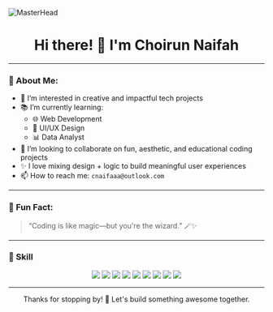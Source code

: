 ![MasterHead](https://i.pinimg.com/originals/c6/33/c2/c633c20ede82f0e0ced7d570dbe3a1f3.gif)
<h1 align="center">Hi there! 🐰 I'm Choirun Naifah</h1>

<p align="center">
 
</p>

---

### 💫 About Me:
- 🌸 I’m interested in creative and impactful tech projects
- 📚 I’m currently learning:
  - 🌐 Web Development  
  - 🎨 UI/UX Design  
  - 📊 Data Analyst
- 🤝 I’m looking to collaborate on fun, aesthetic, and educational coding projects
- ✨ I love mixing design + logic to build meaningful user experiences
- 📫 How to reach me: `cnaifaaa@outlook.com`

---

### 🧠 Fun Fact:
> “Coding is like magic—but you're the wizard.” 🪄✨


---

### 💼 Skill

<p align="center">
  <img src="https://img.shields.io/badge/UI%2FUX%20Design-blue?style=for-the-badge&logo=figma&logoColor=white"/>
  <img src="https://img.shields.io/badge/Web%20Development-blue?style=for-the-badge&logo=javascript&logoColor=white"/>
  <img src="https://img.shields.io/badge/Data%20Analyst-blue?style=for-the-badge&logo=python&logoColor=white"/>
  <img src="https://img.shields.io/badge/System%20Analyst-blue?style=for-the-badge&logo=windows&logoColor=white"/>
  <img src="https://img.shields.io/badge/Problem%20Solving-blue?style=for-the-badge&logo=brainly&logoColor=white"/>
  <img src="https://img.shields.io/badge/Pemrograman%20Java-blue?style=for-the-badge&logo=java&logoColor=white"/>
  <img src="https://img.shields.io/badge/Mengelola%20Database-blue?style=for-the-badge&logo=mysql&logoColor=white"/>
  <img src="https://img.shields.io/badge/MS%20Office-blue?style=for-the-badge&logo=microsoft&logoColor=white"/>
  <img src="https://img.shields.io/badge/Communication-blue?style=for-the-badge&logo=googlechat&logoColor=white"/>
</p>

---

<p align="center">Thanks for stopping by! 🌷 Let's build something awesome together.</p>
